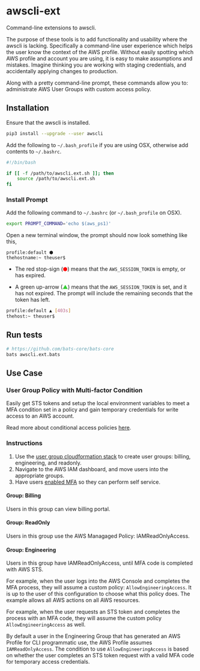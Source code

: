 # awscli-ext
Command-line extensions to awscli.

The purpose of these tools is to add functionality and usability where the awscli is lacking. Specifically a command-line user experience which helps the user know the context of the AWS profile. Without easily spotting which AWS profile and account you are using, it is easy to make assumptions and mistakes. Imagine thinking you are working with staging credentials, and accidentally applying changes to production.

Along with a pretty command-line prompt, these commands allow you to: administrate AWS User Groups with custom access policy.

## Installation

Ensure that the awscli is installed.

```bash
pip3 install --upgrade --user awscli
```

Add the following to `~/.bash_profile` if you are using OSX, otherwise add contents to `~/.bashrc`.

```bash
#!/bin/bash

if [[ -f /path/to/awscli.ext.sh ]]; then
    source /path/to/awscli.ext.sh
fi
```

### Install Prompt

Add the following command to `~/.bashrc` (or `~/.bash_profile` on OSX).

```bash
export PROMPT_COMMAND='echo $(aws_ps1)'
```

Open a new terminal window, the prompt should now look something like this,

```
profile:default ⬢
thehostname:~ theuser$
```

- The red stop-sign (<span style="color:#FF0000">⬢</span>) means that the `AWS_SESSION_TOKEN` is empty, or has expired.

- A green up-arrow (<span style="color:#32CD32;">▲</span>) means that the `AWS_SESSION_TOKEN` is set, and it has not expired. The prompt will include the remaining seconds that the token has left.

```bash
profile:default ▲ [403s]
thehost:~ theuser$
```

## Run tests

```bash
# https://github.com/bats-core/bats-core
bats awscli.ext.bats
```

## Use Case

### User Group Policy with Multi-factor Condition

Easily get STS tokens and setup the local environment variables to meet a MFA condition set in a policy and gain temporary credentials for write access to an AWS account.

Read more about conditional access policies [here](https://docs.aws.amazon.com/IAM/latest/UserGuide/id_credentials_mfa_configure-api-require.html).

### Instructions

1. Use the [user group cloudformation stack](cloudformation/user-group-stack.json) to create user groups: billing, engineering, and readonly.
2. Navigate to the AWS IAM dashboard, and move users into the appropriate groups.
3. Have users [enabled MFA](https://docs.aws.amazon.com/IAM/latest/UserGuide/id_credentials_mfa_enable_virtual.html) so they can perform self service.

#### Group: Billing

Users in this group can view billing portal.

#### Group: ReadOnly

Users in this group use the AWS Managaged Policy: IAMReadOnlyAccess.

#### Group: Engineering

Users in this group have IAMReadOnlyAccess, until MFA code is completed with AWS STS.

For example, when the user logs into the AWS Console and completes the MFA process, they will assume a custom policy: `AllowEngineeringAccess`. It is up to the user of this configuration to choose what this policy does. The example allows all AWS actions on all AWS resources.

For example, when the user requests an STS token and completes the process with an MFA code, they will assume the custom policy `AllowEngineeringAccess` as well.

By default a user in the Engineering Group that has generated an AWS Profile for CLI programmatic use, the AWS Profile assumes `IAMReadOnlyAccess`. The condition to use `AllowEngineeringAccess` is based on whether the user completes an STS token request with a valid MFA code for temporary access credentials.

